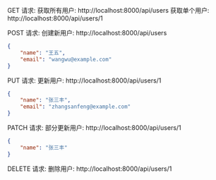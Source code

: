 
GET 请求:
获取所有用户: http://localhost:8000/api/users
获取单个用户: http://localhost:8000/api/users/1

POST 请求:
创建新用户: http://localhost:8000/api/users
```json
{
    "name": "王五",
    "email": "wangwu@example.com"
}
```

PUT 请求:
更新用户: http://localhost:8000/api/users/1
```json
{
    "name": "张三丰",
    "email": "zhangsanfeng@example.com"
}
```

PATCH 请求:
部分更新用户: http://localhost:8000/api/users/1
```json
{
    "name": "张三丰"
}
```

DELETE 请求:
删除用户: http://localhost:8000/api/users/1
